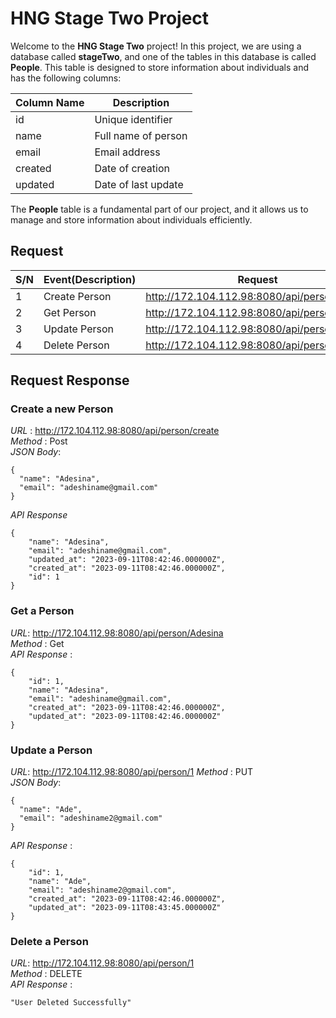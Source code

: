 # HNG Stage Two Project

Welcome to the **HNG Stage Two** project! In this project, we are using a database called **stageTwo**, and one of the tables in this database is called **People**. This table is designed to store information about individuals and has the following columns:

| Column Name | Description         |
| ----------- | ------------------- |
| id          | Unique identifier   |
| name        | Full name of person |
| email       | Email address       |
| created     | Date of creation    |
| updated     | Date of last update |

The **People** table is a fundamental part of our project, and it allows us to manage and store information about individuals efficiently.

## Request

| S/N | Event(Description) | Request                                      | Action |
| --- | ------------------ | -------------------------------------------- | ------ |
| 1   | Create Person      | http://172.104.112.98:8080/api/person/create | POST   |
| 2   | Get Person         | http://172.104.112.98:8080/api/person/Eba    | GET    |
| 3   | Update Person      | http://172.104.112.98:8080/api/person/Amala  | PUT    |
| 4   | Delete Person      | http://172.104.112.98:8080/api/person/Amala  | DELETE |

## Request Response

### Create a new Person

*URL* : http://172.104.112.98:8080/api/person/create  
*Method* : Post  
*JSON Body*: 
```
{
  "name": "Adesina",
  "email": "adeshiname@gmail.com"
}
```
*API Response*
```
{
    "name": "Adesina",
    "email": "adeshiname@gmail.com",
    "updated_at": "2023-09-11T08:42:46.000000Z",
    "created_at": "2023-09-11T08:42:46.000000Z",
    "id": 1
}
```

### Get a Person
*URL*: http://172.104.112.98:8080/api/person/Adesina  
*Method* : Get  
*API Response* :
```
{
    "id": 1,
    "name": "Adesina",
    "email": "adeshiname@gmail.com",
    "created_at": "2023-09-11T08:42:46.000000Z",
    "updated_at": "2023-09-11T08:42:46.000000Z"
}
```

### Update a Person
*URL*: http://172.104.112.98:8080/api/person/1 
*Method* : PUT  
*JSON Body*: 
```
{
  "name": "Ade",
  "email": "adeshiname2@gmail.com"
}
```
*API Response* :
```
{
    "id": 1,
    "name": "Ade",
    "email": "adeshiname2@gmail.com",
    "created_at": "2023-09-11T08:42:46.000000Z",
    "updated_at": "2023-09-11T08:43:45.000000Z"
}
```

### Delete a Person
*URL*: http://172.104.112.98:8080/api/person/1  
*Method* : DELETE  
*API Response* :
```
"User Deleted Successfully"
```
